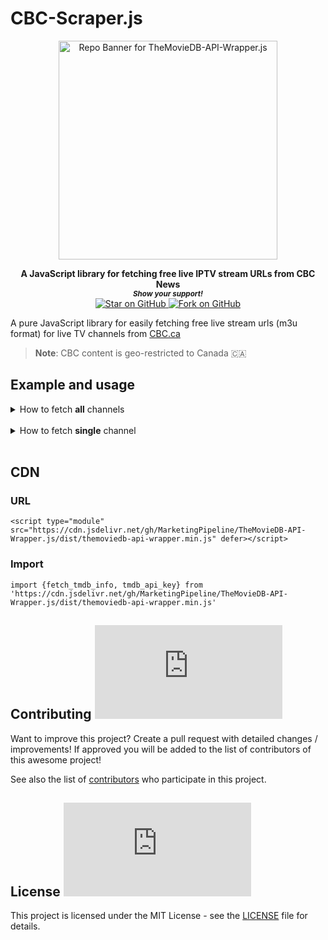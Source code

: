 # CBC-Scraper.js

<div align="center">
<a href="https://github.com/MarketingPipeline/TheMovieDB-API-Wrapper.js"> 
<img height=350 alt="Repo Banner for TheMovieDB-API-Wrapper.js" src="https://capsule-render.vercel.app/api?type=waving&color=539bf5&height=300&section=header&text=CBC-Scraper.js&fontSize=60&fontColor=ffffff&animation=fadeIn&fontAlignY=38&desc=Fetch%20live%20stream%20urls%20from%20CBC.ca%20&descAlignY=60&descAlign=50"></img></a>

</div>  
    
<p align="center">
  <b>A JavaScript library for fetching free live IPTV stream URLs from CBC News</b>

  <br>
  <small> <b><i>Show your support!</i> </b></small>
  <br>
   <a href="https://github.com/MarketingPipeline/TheMovieDB-API-Wrapper.js">
    <img title="Star on GitHub" src="https://img.shields.io/github/stars/MarketingPipeline/TheMovieDB-API-Wrapper.js.svg?style=social&label=Star">
  </a>
  <a href="https://github.com/MarketingPipeline/TheMovieDB-API-Wrapper.js/fork">
    <img title="Fork on GitHub" src="https://img.shields.io/github/forks/MarketingPipeline/TheMovieDB-API-Wrapper.js.svg?style=social&label=Fork">
  </a>
   </p>  

A pure JavaScript library for easily fetching free live stream urls (m3u format) for live TV channels from [CBC.ca](https://cbc.ca)

> <b>Note</b>: CBC content is geo-restricted to Canada :canada:


## Example and usage


<details>

<summary> How to fetch <b>all</b> channels</summary>

<br>


```js
// CBC Scraper Example - get all channels. 
import {CBC_News_Scraper} from 'https://cdn.jsdelivr.net/gh/MarketingPipeline/TheMovieDB-API-Wrapper.js/src/themoviedb-api-wrapper.js' 

let CBC_News = new CBC_News_Scraper();


CBC_News.getChannel("Toronto").then(function(search_results) {
  console.log(search_results)
 });  //////////////////
```

This will return an array of all channel details & stream URLs. 

<br><br><br><br>
</details>


<br>

<details>

<summary> How to fetch <b>single</b> channel</summary>

<br>

```js
/// CBC Scraper Example - get single channel example.

let CBC_News = new CBC_News_Scraper();

CBC_News.CBC_getChannel("Toronto").then(function(search_results) {
  console.log(search_results)
 });  //////////////////
 

```


This will return a single JSON object with channel details + the stream URL. 

</details>


<br> 

## CDN

### URL

    <script type="module" src="https://cdn.jsdelivr.net/gh/MarketingPipeline/TheMovieDB-API-Wrapper.js/dist/themoviedb-api-wrapper.min.js" defer></script> 

### Import 

    import {fetch_tmdb_info, tmdb_api_key} from 'https://cdn.jsdelivr.net/gh/MarketingPipeline/TheMovieDB-API-Wrapper.js/dist/themoviedb-api-wrapper.min.js'
    







## Contributing ![GitHub](https://img.shields.io/github/contributors/MarketingPipeline/TheMovieDB-API-Wrapper.js)

Want to improve this project? Create a pull request with detailed changes / improvements! If approved you will be added to the list of contributors of this awesome project!

See also the list of
[contributors](https://github.com/MarketingPipeline/TheMovieDB-API-Wrapper.js/graphs/contributors) who
participate in this project.

## License ![GitHub](https://img.shields.io/github/license/MarketingPipeline/TheMovieDB-API-Wrapper.js)

This project is licensed under the MIT License - see the
[LICENSE](https://github.com/MarketingPipeline/TheMovieDB-API-Wrapper.js/blob/main/LICENSE) file for
details.


